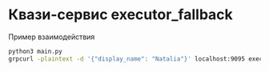 # Квази-сервис executor_fallback

Пример взаимодействия

```bash
python3 main.py
grpcurl -plaintext -d '{"display_name": "Natalia"}' localhost:9095 executor_profile.ExecutorProfileService/GetExecutorProfile
```
